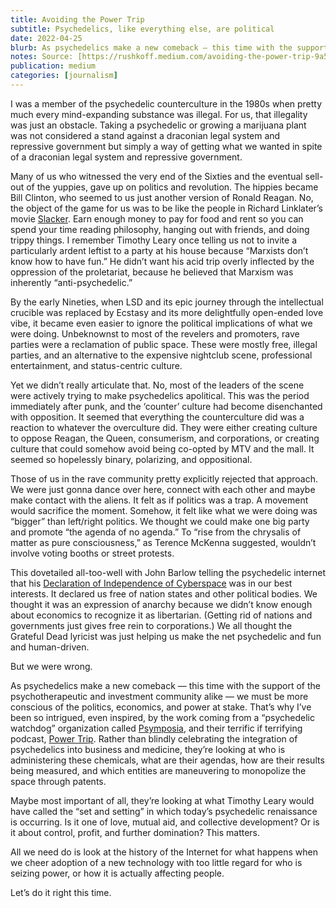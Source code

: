 ```yaml
---
title: Avoiding the Power Trip
subtitle: Psychedelics, like everything else, are political
date: 2022-04-25
blurb: As psychedelics make a new comeback — this time with the support of the psychotherapeutic and investment community alike — we must be more conscious of the politics, economics, and power at stake.
notes: Source: [https://rushkoff.medium.com/avoiding-the-power-trip-9a53ed42e3e7](https://rushkoff.medium.com/avoiding-the-power-trip-9a53ed42e3e7 "https://rushkoff.medium.com/avoiding-the-power-trip-9a53ed42e3e7")
publication: medium
categories: [journalism]
---
```


I was a member of the psychedelic counterculture in the 1980s when pretty much every mind-expanding substance was illegal. For us, that illegality was just an obstacle. Taking a psychedelic or growing a marijuana plant was not considered a stand against a draconian legal system and repressive government but simply a way of getting what we wanted in spite of a draconian legal system and repressive government.

Many of us who witnessed the very end of the Sixties and the eventual sell-out of the yuppies, gave up on politics and revolution. The hippies became Bill Clinton, who seemed to us just another version of Ronald Reagan. No, the object of the game for us was to be like the people in Richard Linklater’s movie [Slacker](https://www.youtube.com/watch?v=KlmfRuXxuXo). Earn enough money to pay for food and rent so you can spend your time reading philosophy, hanging out with friends, and doing trippy things. I remember Timothy Leary once telling us not to invite a particularly ardent leftist to a party at his house because “Marxists don’t know how to have fun.” He didn’t want his acid trip overly inflected by the oppression of the proletariat, because he believed that Marxism was inherently “anti-psychedelic.”

By the early Nineties, when LSD and its epic journey through the intellectual crucible was replaced by Ecstasy and its more delightfully open-ended love vibe, it became even easier to ignore the political implications of what we were doing. Unbeknownst to most of the revelers and promoters, rave parties were a reclamation of public space. These were mostly free, illegal parties, and an alternative to the expensive nightclub scene, professional entertainment, and status-centric culture.

Yet we didn’t really articulate that. No, most of the leaders of the scene were actively trying to make psychedelics apolitical. This was the period immediately after punk, and the ‘counter’ culture had become disenchanted with opposition. It seemed that everything the counterculture did was a reaction to whatever the overculture did. They were either creating culture to oppose Reagan, the Queen, consumerism, and corporations, or creating culture that could somehow avoid being co-opted by MTV and the mall. It seemed so hopelessly binary, polarizing, and oppositional.

Those of us in the rave community pretty explicitly rejected that approach. We were just gonna dance over here, connect with each other and maybe make contact with the aliens. It felt as if politics was a trap. A movement would sacrifice the moment. Somehow, it felt like what we were doing was “bigger” than left/right politics. We thought we could make one big party and promote “the agenda of no agenda.” To “rise from the chrysalis of matter as pure consciousness,” as Terence McKenna suggested, wouldn’t involve voting booths or street protests.

This dovetailed all-too-well with John Barlow telling the psychedelic internet that his [Declaration of Independence of Cyberspace](https://www.eff.org/cyberspace-independence) was in our best interests. It declared us free of nation states and other political bodies. We thought it was an expression of anarchy because we didn’t know enough about economics to recognize it as libertarian. (Getting rid of nations and governments just gives free rein to corporations.) We all thought the Grateful Dead lyricist was just helping us make the net psychedelic and fun and human-driven.

But we were wrong.

As psychedelics make a new comeback — this time with the support of the psychotherapeutic and investment community alike — we must be more conscious of the politics, economics, and power at stake. That’s why I’ve been so intrigued, even inspired, by the work coming from a “psychedelic watchdog” organization called [Psymposia](https://www.psymposia.com/), and their terrific if terrifying podcast, [Power Trip](https://podcasts.voxmedia.com/show/cover-story-power-trip). Rather than blindly celebrating the integration of psychedelics into business and medicine, they’re looking at who is administering these chemicals, what are their agendas, how are their results being measured, and which entities are maneuvering to monopolize the space through patents.

Maybe most important of all, they’re looking at what Timothy Leary would have called the “set and setting” in which today’s psychedelic renaissance is occurring. Is it one of love, mutual aid, and collective development? Or is it about control, profit, and further domination? This matters.

All we need do is look at the history of the Internet for what happens when we cheer adoption of a new technology with too little regard for who is seizing power, or how it is actually affecting people.

Let’s do it right this time.
